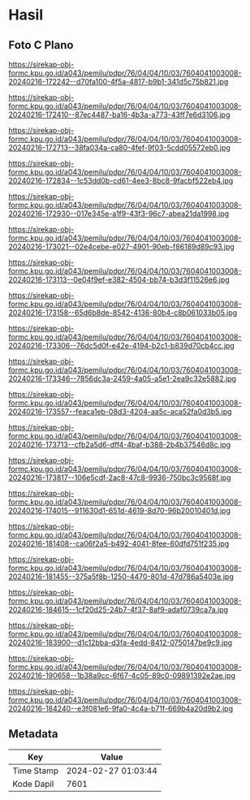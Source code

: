 # Hasil

## Foto C Plano

https://sirekap-obj-formc.kpu.go.id/a043/pemilu/pdpr/76/04/04/10/03/7604041003008-20240216-172242--d70fa100-4f5a-4817-b9b1-341d5c75b821.jpg

https://sirekap-obj-formc.kpu.go.id/a043/pemilu/pdpr/76/04/04/10/03/7604041003008-20240216-172410--87ec4487-ba16-4b3a-a773-43ff7e6d3106.jpg

https://sirekap-obj-formc.kpu.go.id/a043/pemilu/pdpr/76/04/04/10/03/7604041003008-20240216-172713--38fa034a-ca80-4fef-9f03-5cdd05572eb0.jpg

https://sirekap-obj-formc.kpu.go.id/a043/pemilu/pdpr/76/04/04/10/03/7604041003008-20240216-172834--1c53dd0b-cd61-4ee3-8bc8-9facbf522eb4.jpg

https://sirekap-obj-formc.kpu.go.id/a043/pemilu/pdpr/76/04/04/10/03/7604041003008-20240216-172930--017e345e-a1f9-43f3-96c7-abea21da1998.jpg

https://sirekap-obj-formc.kpu.go.id/a043/pemilu/pdpr/76/04/04/10/03/7604041003008-20240216-173021--02e4cebe-e027-4901-90eb-f86189d89c93.jpg

https://sirekap-obj-formc.kpu.go.id/a043/pemilu/pdpr/76/04/04/10/03/7604041003008-20240216-173113--0e04f9ef-e382-4504-bb74-b3d3f11526e6.jpg

https://sirekap-obj-formc.kpu.go.id/a043/pemilu/pdpr/76/04/04/10/03/7604041003008-20240216-173158--65d6b8de-8542-4136-80b4-c8b061033b05.jpg

https://sirekap-obj-formc.kpu.go.id/a043/pemilu/pdpr/76/04/04/10/03/7604041003008-20240216-173306--76dc5d0f-e42e-4194-b2c1-b839d70cb4cc.jpg

https://sirekap-obj-formc.kpu.go.id/a043/pemilu/pdpr/76/04/04/10/03/7604041003008-20240216-173346--7856dc3a-2459-4a05-a5e1-2ea9c32e5882.jpg

https://sirekap-obj-formc.kpu.go.id/a043/pemilu/pdpr/76/04/04/10/03/7604041003008-20240216-173557--feaca1eb-08d3-4204-aa5c-aca52fa0d3b5.jpg

https://sirekap-obj-formc.kpu.go.id/a043/pemilu/pdpr/76/04/04/10/03/7604041003008-20240216-173713--cfb2a5d6-dff4-4baf-b388-2b4b37546d8c.jpg

https://sirekap-obj-formc.kpu.go.id/a043/pemilu/pdpr/76/04/04/10/03/7604041003008-20240216-173817--106e5cdf-2ac8-47c8-9936-750bc3c9568f.jpg

https://sirekap-obj-formc.kpu.go.id/a043/pemilu/pdpr/76/04/04/10/03/7604041003008-20240216-174015--911630d1-651d-4619-8d70-96b20010401d.jpg

https://sirekap-obj-formc.kpu.go.id/a043/pemilu/pdpr/76/04/04/10/03/7604041003008-20240216-181408--ca06f2a5-b492-4041-8fee-60dfd751f235.jpg

https://sirekap-obj-formc.kpu.go.id/a043/pemilu/pdpr/76/04/04/10/03/7604041003008-20240216-181455--375a5f8b-1250-4470-801d-47d786a5403e.jpg

https://sirekap-obj-formc.kpu.go.id/a043/pemilu/pdpr/76/04/04/10/03/7604041003008-20240216-184615--1cf20d25-24b7-4f37-8af9-adaf0739ca7a.jpg

https://sirekap-obj-formc.kpu.go.id/a043/pemilu/pdpr/76/04/04/10/03/7604041003008-20240216-183900--d1c12bba-d3fa-4edd-8412-0750147be9c9.jpg

https://sirekap-obj-formc.kpu.go.id/a043/pemilu/pdpr/76/04/04/10/03/7604041003008-20240216-190658--1b38a9cc-6f67-4c05-89c0-09891392e2ae.jpg

https://sirekap-obj-formc.kpu.go.id/a043/pemilu/pdpr/76/04/04/10/03/7604041003008-20240216-184240--e3f081e6-9fa0-4c4a-b71f-669b4a20d9b2.jpg


## Metadata

| Key        | Value               |
| ---------- | ------------------- |
| Time Stamp | 2024-02-27 01:03:44 |
| Kode Dapil | 7601                |



